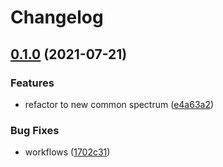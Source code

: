# Changelog

## [0.1.0](https://www.github.com/cheminfo/cv-curve/compare/v0.0.5...v0.1.0) (2021-07-21)


### Features

* refactor to new common spectrum ([e4a63a2](https://www.github.com/cheminfo/cv-curve/commit/e4a63a272ee070bec5b837818658a77dc997f676))


### Bug Fixes

* workflows ([1702c31](https://www.github.com/cheminfo/cv-curve/commit/1702c31b5852292faa7b54282bdd509f6e2d716d))
